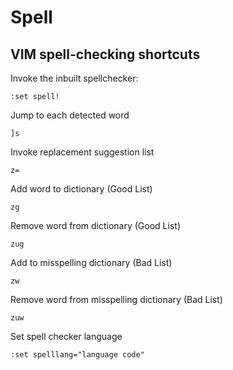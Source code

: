 # Spell
## VIM spell-checking shortcuts

Invoke the inbuilt spellchecker:

    :set spell!

Jump to each detected word

    ]s

Invoke replacement suggestion list

    z=

Add word to dictionary (Good List)

    zg

Remove word from dictionary (Good List)

    zug

Add to misspelling dictionary (Bad List)

    zw

Remove word from misspelling dictionary (Bad List)

    zuw

Set spell checker language

    :set spelllang="language code"
